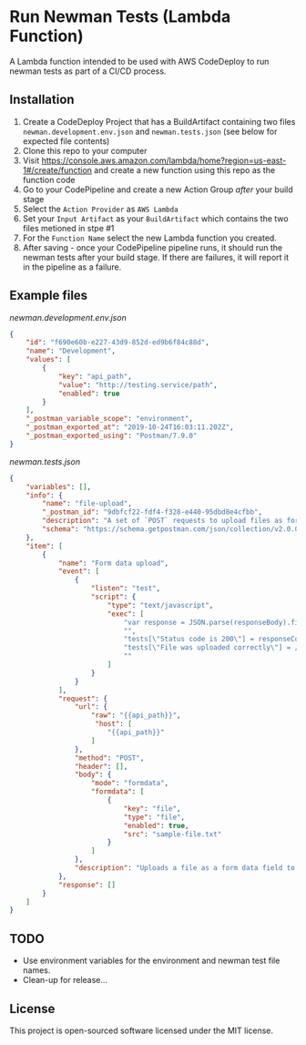 # Run Newman Tests (Lambda Function)
A Lambda function intended to be used with AWS CodeDeploy to run newman tests as part of a CI/CD process.

## Installation
1. Create a CodeDeploy Project that has a BuildArtifact containing two files `newman.development.env.json` and `newman.tests.json` (see below for expected file contents)
2. Clone this repo to your computer
3. Visit https://console.aws.amazon.com/lambda/home?region=us-east-1#/create/function and create a new function using this repo as the function code
4. Go to your CodePipeline and create a new Action Group *after* your build stage
5. Select the `Action Provider` as `AWS Lambda`
6. Set your `Input Artifact` as your `BuildArtifact` which contains the two files metioned in stpe #1
7. For the `Function Name` select the new Lambda function you created.
8. After saving - once your CodePipeline pipeline runs, it should run the newman tests after your build stage. If there are failures, it will report it in the pipeline as a failure.

## Example files

*newman.development.env.json*
```json
{
    "id": "f690e60b-e227-43d9-852d-ed9b6f84c88d",
    "name": "Development",
    "values": [
        {
            "key": "api_path",
            "value": "http://testing.service/path",
            "enabled": true
        }
    ],
    "_postman_variable_scope": "environment",
    "_postman_exported_at": "2019-10-24T16:03:11.202Z",
    "_postman_exported_using": "Postman/7.9.0"
}
```

*newman.tests.json*
```json
{
    "variables": [],
    "info": {
        "name": "file-upload",
        "_postman_id": "9dbfcf22-fdf4-f328-e440-95dbd8e4cfbb",
        "description": "A set of `POST` requests to upload files as form data fields",
        "schema": "https://schema.getpostman.com/json/collection/v2.0.0/collection.json"
    },
    "item": [
        {
            "name": "Form data upload",
            "event": [
                {
                    "listen": "test",
                    "script": {
                        "type": "text/javascript",
                        "exec": [
                            "var response = JSON.parse(responseBody).files[\"sample-file.txt\"];",
                            "",
                            "tests[\"Status code is 200\"] = responseCode.code === 200;",
                            "tests[\"File was uploaded correctly\"] = /^data:application\\/octet-stream;base64/.test(response);",
                            ""
                        ]
                    }
                }
            ],
            "request": {
                "url": {
                    "raw": "{{api_path}}",
                     "host": [
                        "{{api_path}}"
                    ]
                },
                "method": "POST",
                "header": [],
                "body": {
                    "mode": "formdata",
                    "formdata": [
                        {
                            "key": "file",
                            "type": "file",
                            "enabled": true,
                            "src": "sample-file.txt"
                        }
                    ]
                },
                "description": "Uploads a file as a form data field to `https://echo.getpostman.com/post` via a `POST` request."
            },
            "response": []
        }
    ]
}
```

## TODO
* Use environment variables for the environment and newman test file names.
* Clean-up for release...

## License
This project is open-sourced software licensed under the MIT license.
